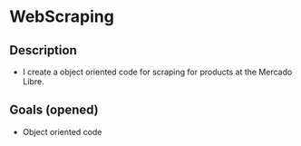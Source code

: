 # WebScraping

## Description
* I create a object oriented code for scraping for products at the Mercado Libre.

## Goals (opened)
* Object oriented code

